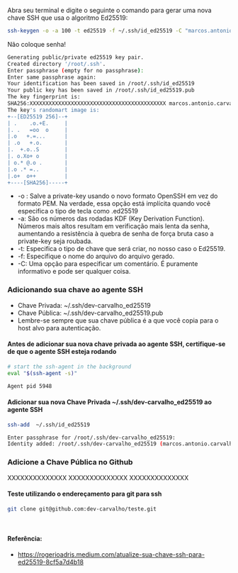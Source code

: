 

Abra seu terminal e digite o seguinte o comando para gerar uma nova chave SSH que usa o algoritmo Ed25519:

```bash
ssh-keygen -o -a 100 -t ed25519 -f ~/.ssh/id_ed25519 -C "marcos.antonio.carvalho@gmail.com"
```

Não coloque senha!

```bash
Generating public/private ed25519 key pair.
Created directory '/root/.ssh'.
Enter passphrase (empty for no passphrase):
Enter same passphrase again:
Your identification has been saved in /root/.ssh/id_ed25519
Your public key has been saved in /root/.ssh/id_ed25519.pub
The key fingerprint is:
SHA256:XXXXXXXXXXXXXXXXXXXXXXXXXXXXXXXXXXXXXXXXXXX marcos.antonio.carvalho@gmail.com
The key's randomart image is:
+--[ED25519 256]--+
| .    .o.+E.     |
|. .   =oo  o     |
|.o   +.=...      |
| .o   +.o.       |
|.  +.o..S        |
|. o.Xo+ o        |
| o.* @.o .       |
|.o .* =..        |
|.o+  o++         |
+----[SHA256]-----+
```

- -o : Salve a private-key usando o novo formato OpenSSH em vez do formato PEM. Na verdade, essa opção está implícita quando você especifica o tipo de tecla como .ed25519
- -a: São os números das rodadas KDF (Key Derivation Function). Números mais altos resultam em verificação mais lenta da senha, aumentando a resistência à quebra de senha de força bruta caso a private-key seja roubada.
- -t: Especifica o tipo de chave que será criar, no nosso caso o Ed25519.
- -f: Especifique o nome do arquivo do arquivo gerado.
- -C: Uma opção para especificar um comentário. É puramente informativo e pode ser qualquer coisa.


### Adicionando sua chave ao agente SSH
- Chave Privada: ~/.ssh/dev-carvalho_ed25519
- Chave Pública: ~/.ssh/dev-carvalho_ed25519.pub
- Lembre-se sempre que sua chave pública é a que você copia para o host alvo para autenticação.

#### Antes de adicionar sua nova chave privada ao agente SSH, certifique-se de que o agente SSH esteja rodando
```bash
# start the ssh-agent in the background
eval "$(ssh-agent -s)"
```
```bash
Agent pid 5948
```

#### Adicionar sua nova Chave Privada ~/.ssh/dev-carvalho_ed25519 ao agente SSH
```bash
ssh-add  ~/.ssh/id_ed25519
```
```bash
Enter passphrase for /root/.ssh/dev-carvalho_ed25519:
Identity added: /root/.ssh/dev-carvalho_ed25519 (marcos.antonio.carvalho@gmail.com)
```

### Adicione a Chave Pública no Github
XXXXXXXXXXXXXX
XXXXXXXXXXXXXX
XXXXXXXXXXXXXX

#### Teste utilizando o endereçamento para git para ssh
```bash
git clone git@github.com:dev-carvalho/teste.git
```

<br>

#### Referência:
- https://rogerioadris.medium.com/atualize-sua-chave-ssh-para-ed25519-8cf5a7d4b18
